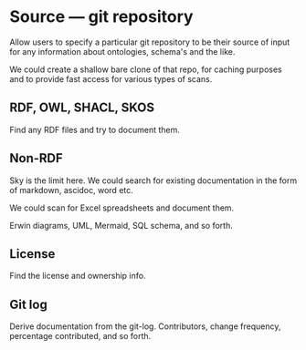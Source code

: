 # Source &mdash; git repository

Allow users to specify a particular git repository to be their source
of input for any information about ontologies, schema's and the like.

We could create a shallow bare clone of that repo, for caching purposes
and to provide fast access for various types of scans.

## RDF, OWL, SHACL, SKOS

Find any RDF files and try to document them.

## Non-RDF

Sky is the limit here. We could search for existing
documentation in the form of markdown, ascidoc, word etc.

We could scan for Excel spreadsheets and document them.

Erwin diagrams, UML, Mermaid, SQL schema, and so forth.

## License

Find the license and ownership info.

## Git log

Derive documentation from the git-log.
Contributors, change frequency, percentage contributed,
and so forth.
